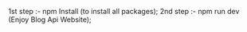 1st step :- npm Install (to install all packages);
2nd step :- npm run dev (Enjoy Blog Api Website);
